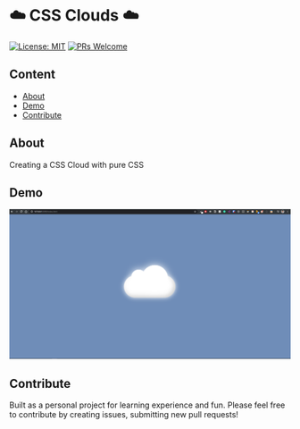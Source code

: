 # ☁️ CSS Clouds ☁️


[![License: MIT](https://img.shields.io/badge/License-MIT-blue.svg)](https://opensource.org/licenses/MIT)
[![PRs Welcome](https://img.shields.io/badge/PRs-welcome-brightgreen.svg?style=flat-square)](http://makeapullrequest.com)

## Content

- [About](#about)
- [Demo](#demo)
- [Contribute](#contribute)

## About

Creating a CSS Cloud with pure CSS

## Demo

![CSS Cloud](../assets/cloud.png)

## Contribute

Built as a personal project for learning experience and fun. Please feel free to contribute by creating issues, submitting new pull requests!